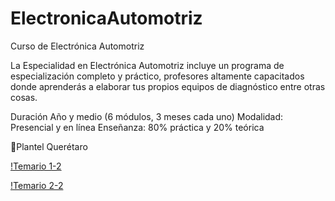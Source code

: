 # ElectronicaAutomotriz
Curso de Electrónica Automotriz

La Especialidad en Electrónica Automotriz incluye un programa de especialización completo y práctico, profesores altamente capacitados donde aprenderás a elaborar tus propios equipos de diagnóstico entre otras cosas.

Duración Año y medio (6 módulos, 3 meses cada uno)
Modalidad: Presencial y en línea
Enseñanza: 80% práctica y 20% teórica

🏢Plantel Querétaro

[!Temario 1-2](5226608b-dcf2-46f3-8687-18dcd3844b03.jpg)

[!Temario 2-2](8a828439-598a-411a-893a-472d1457f610.jpg)
